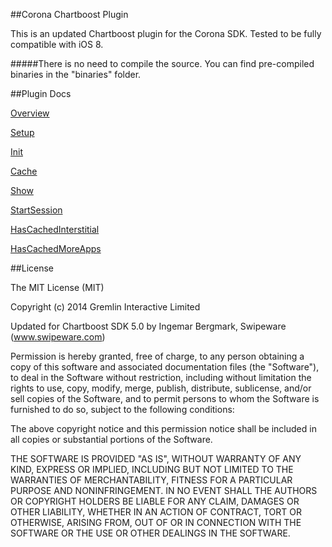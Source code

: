 ##Corona Chartboost Plugin

This is an updated Chartboost plugin for the Corona SDK. Tested to be fully compatible with iOS 8.  
  
#####There is no need to compile the source. You can find pre-compiled binaries in the "binaries" folder.  


##Plugin Docs

[Overview](https://github.com/GremlinInteractive/CoronaChartboostPlugin/tree/master/docs/overview.markdown)

[Setup](https://github.com/GremlinInteractive/CoronaChartboostPlugin/tree/master/docs/setup.markdown)

[Init](https://github.com/GremlinInteractive/CoronaChartboostPlugin/tree/master/docs/init.markdown)

[Cache](https://github.com/GremlinInteractive/CoronaChartboostPlugin/tree/master/docs/cache.markdown)

[Show](https://github.com/GremlinInteractive/CoronaChartboostPlugin/tree/master/docs/show.markdown)

[StartSession](https://github.com/GremlinInteractive/CoronaChartboostPlugin/tree/master/docs/startSession.markdown)

[HasCachedInterstitial](https://github.com/GremlinInteractive/CoronaChartboostPlugin/tree/master/docs/hasCachedInterstitial.markdown)

[HasCachedMoreApps](https://github.com/GremlinInteractive/CoronaChartboostPlugin/tree/master/docs/hasCachedMoreApps.markdown)

##License

The MIT License (MIT)

Copyright (c) 2014 Gremlin Interactive Limited

Updated for Chartboost SDK 5.0 by Ingemar Bergmark, Swipeware (www.swipeware.com)

Permission is hereby granted, free of charge, to any person obtaining a copy
of this software and associated documentation files (the "Software"), to deal
in the Software without restriction, including without limitation the rights
to use, copy, modify, merge, publish, distribute, sublicense, and/or sell
copies of the Software, and to permit persons to whom the Software is
furnished to do so, subject to the following conditions:

The above copyright notice and this permission notice shall be included in
all copies or substantial portions of the Software.

THE SOFTWARE IS PROVIDED "AS IS", WITHOUT WARRANTY OF ANY KIND, EXPRESS OR
IMPLIED, INCLUDING BUT NOT LIMITED TO THE WARRANTIES OF MERCHANTABILITY,
FITNESS FOR A PARTICULAR PURPOSE AND NONINFRINGEMENT. IN NO EVENT SHALL THE
AUTHORS OR COPYRIGHT HOLDERS BE LIABLE FOR ANY CLAIM, DAMAGES OR OTHER
LIABILITY, WHETHER IN AN ACTION OF CONTRACT, TORT OR OTHERWISE, ARISING FROM,
OUT OF OR IN CONNECTION WITH THE SOFTWARE OR THE USE OR OTHER DEALINGS IN
THE SOFTWARE.

